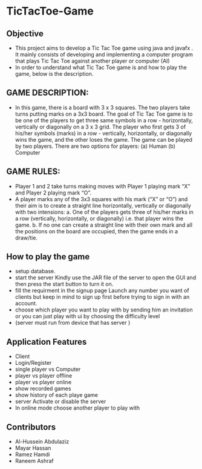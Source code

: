 # TicTacToe-Game

## Objective

* This project aims to develop a Tic Tac Toe game using java and javafx . It mainly consists of developing and implementing a computer program that plays Tic Tac Toe against another player or computer (AI)
* In order to understand what Tic Tac Toe game is and how to play the game, below is the description.

## GAME DESCRIPTION:
* In this game, there is a board with 3 x 3 squares. The two players take turns putting marks on a 3x3 board. The goal of Tic Tac Toe game is to be one of the players to get three same symbols in a row - horizontally, vertically or diagonally on a 3 x 3 grid. The player who first gets 3 of his/her symbols (marks) in a row - vertically, horizontally, or diagonally wins the game, and the other loses the game. The game can be played by two players. There are two options for players: (a) Human (b) Computer

## GAME RULES:
* Player 1 and 2 take turns making moves with Player 1 playing mark “X” and Player 2 playing mark “O”.
* A player marks any of the 3x3 squares with his mark (“X” or “O”) and their aim is to create a straight line horizontally, vertically or diagonally with two intensions: a. One of the players gets three of his/her marks in a row (vertically, horizontally, or diagonally) i.e. that player wins the game. b. If no one can create a straight line with their own mark and all the positions on the board are occupied, then the game ends in a draw/tie.

## How to play the game
* setup database.
* start the server Kindly use the JAR file of the server to open the GUI and then press the start button to turn it on.
* fill the requirment in the signup page Launch any number you want of clients but keep in mind to sign up first before trying to sign in with an account.
* choose which player you want to play with by sending him an invitation or you can just play with ui by choosing the difficulty level
* (server must run from device that has server )

## Application Features
* Client
* Login/Register
* single player vs Computer
* player vs player offline
* player vs player online
* show recorded games
* show history of each playe game
* server Activate or disable the server
* In online mode choose another player to play with

 ## Contributors

+ Al-Hussein Abdulaziz
+ Mayar Hassan
+ Ramez Hamdi
+ Raneem Ashraf

